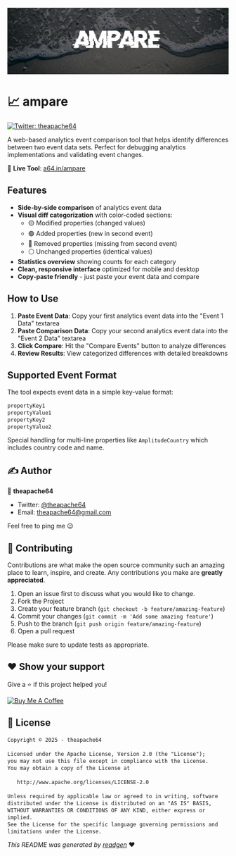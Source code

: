 ![](cover.jpeg)

# 📈 ampare

<a href="https://twitter.com/theapache64" target="_blank">
<img alt="Twitter: theapache64" src="https://img.shields.io/twitter/follow/theapache64.svg?style=social" />
</a>


A web-based analytics event comparison tool that helps identify differences between two event data sets. Perfect for debugging analytics implementations and validating event changes.

🔗 **Live Tool**: [a64.in/ampare](https://a64.in/ampare)

## Features

- **Side-by-side comparison** of analytics event data
- **Visual diff categorization** with color-coded sections:
    - 🟡 Modified properties (changed values)
    - 🟢 Added properties (new in second event)
    - 🔴 Removed properties (missing from second event)
    - ⚪ Unchanged properties (identical values)
- **Statistics overview** showing counts for each category
- **Clean, responsive interface** optimized for mobile and desktop
- **Copy-paste friendly** - just paste your event data and compare

## How to Use

1. **Paste Event Data**: Copy your first analytics event data into the "Event 1 Data" textarea
2. **Paste Comparison Data**: Copy your second analytics event data into the "Event 2 Data" textarea
3. **Click Compare**: Hit the "Compare Events" button to analyze differences
4. **Review Results**: View categorized differences with detailed breakdowns

## Supported Event Format

The tool expects event data in a simple key-value format:
```
propertyKey1
propertyValue1
propertyKey2
propertyValue2
```

Special handling for multi-line properties like `AmplitudeCountry` which includes country code and name.

## ✍️ Author

👤 **theapache64**

* Twitter: <a href="https://twitter.com/theapache64" target="_blank">@theapache64</a>
* Email: theapache64@gmail.com

Feel free to ping me 😉

## 🤝 Contributing

Contributions are what make the open source community such an amazing place to learn, inspire, and create. Any
contributions you make are **greatly appreciated**.

1. Open an issue first to discuss what you would like to change.
1. Fork the Project
1. Create your feature branch (`git checkout -b feature/amazing-feature`)
1. Commit your changes (`git commit -m 'Add some amazing feature'`)
1. Push to the branch (`git push origin feature/amazing-feature`)
1. Open a pull request

Please make sure to update tests as appropriate.

## ❤ Show your support

Give a ⭐️ if this project helped you!


<a href="https://www.buymeacoffee.com/theapache64" target="_blank">
    <img src="https://cdn.buymeacoffee.com/buttons/v2/default-yellow.png" alt="Buy Me A Coffee" width="160">
</a>

## 📝 License

```
Copyright © 2025 - theapache64

Licensed under the Apache License, Version 2.0 (the "License");
you may not use this file except in compliance with the License.
You may obtain a copy of the License at

   http://www.apache.org/licenses/LICENSE-2.0

Unless required by applicable law or agreed to in writing, software
distributed under the License is distributed on an "AS IS" BASIS,
WITHOUT WARRANTIES OR CONDITIONS OF ANY KIND, either express or implied.
See the License for the specific language governing permissions and
limitations under the License.
```

_This README was generated by [readgen](https://github.com/theapache64/readgen)_ ❤
